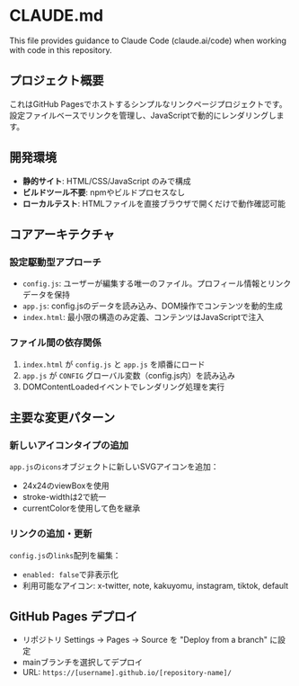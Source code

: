 # CLAUDE.md

This file provides guidance to Claude Code (claude.ai/code) when working with code in this repository.

## プロジェクト概要

これはGitHub Pagesでホストするシンプルなリンクページプロジェクトです。設定ファイルベースでリンクを管理し、JavaScriptで動的にレンダリングします。

## 開発環境

- **静的サイト**: HTML/CSS/JavaScript のみで構成
- **ビルドツール不要**: npmやビルドプロセスなし
- **ローカルテスト**: HTMLファイルを直接ブラウザで開くだけで動作確認可能

## コアアーキテクチャ

### 設定駆動型アプローチ

- `config.js`: ユーザーが編集する唯一のファイル。プロフィール情報とリンクデータを保持
- `app.js`: config.jsのデータを読み込み、DOM操作でコンテンツを動的生成
- `index.html`: 最小限の構造のみ定義、コンテンツはJavaScriptで注入

### ファイル間の依存関係

1. `index.html` が `config.js` と `app.js` を順番にロード
2. `app.js` が `CONFIG` グローバル変数（config.js内）を読み込み
3. DOMContentLoadedイベントでレンダリング処理を実行

## 主要な変更パターン

### 新しいアイコンタイプの追加

`app.js`の`icons`オブジェクトに新しいSVGアイコンを追加：

- 24x24のviewBoxを使用
- stroke-widthは2で統一
- currentColorを使用して色を継承

### リンクの追加・更新

`config.js`の`links`配列を編集：

- `enabled: false`で非表示化
- 利用可能なアイコン: x-twitter, note, kakuyomu, instagram, tiktok, default

## GitHub Pages デプロイ

- リポジトリ Settings → Pages → Source を "Deploy from a branch" に設定
- mainブランチを選択してデプロイ
- URL: `https://[username].github.io/[repository-name]/`